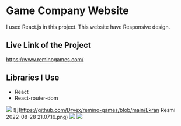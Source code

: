 # Game Company Website

I used React.js in this project. This website have Responsive design.

## Live Link of the Project

https://www.reminogames.com/

## Libraries I Use

<ul>
<li>React</li>
<li>React-router-dom</li>
</ul>


![](https://github.com/Drvex/remino-games/blob/main/2022-08-28%2020-41-53.gif)
![](https://github.com/Drvex/remino-games/blob/main/Ekran Resmi 2022-08-28 21.07.16.png)
![](https://github.com/Drvex/remino-games/blob/main/2022-08-28%2020-41-53.gif)
![](https://github.com/Drvex/remino-games/blob/main/2022-08-28%2020-41-53.gif)
